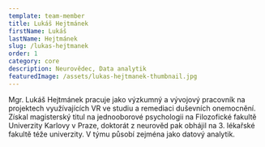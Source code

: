 ```yaml
---
template: team-member
title: Lukáš Hejtmánek
firstName: Lukáš
lastName: Hejtmánek
slug: /lukas-hejtmanek
order: 1
category: core
description: Neurovědec, Data analytik
featuredImage: /assets/lukas-hejtmanek-thumbnail.jpg
---
```


Mgr. Lukáš Hejtmánek pracuje jako výzkumný a vývojový pracovník na projektech využívajících VR ve studiu a remediaci duševních onemocnění. Získal magisterský titul na jednooborové psychologii na Filozofické fakultě Univerzity Karlovy v Praze, doktorát z neurověd pak obhájil na 3. lékařské fakultě téže univerzity. V týmu působí zejména jako datový analytik. 